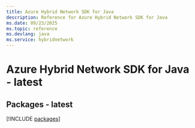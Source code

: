 ```yaml
---
title: Azure Hybrid Network SDK for Java
description: Reference for Azure Hybrid Network SDK for Java
ms.date: 09/23/2025
ms.topic: reference
ms.devlang: java
ms.service: hybridnetwork
---
```

# Azure Hybrid Network SDK for Java - latest
## Packages - latest
[!INCLUDE [packages](hybrid-network-index.md)]